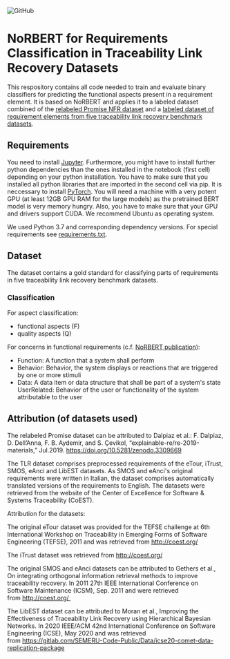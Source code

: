 ![GitHub](https://img.shields.io/github/license/tobhey/NoRBERT)

# NoRBERT for Requirements Classification in Traceability Link Recovery Datasets

This respository contains all code needed to train and evaluate binary classifiers for predicting the functional aspects present in a requirement element.
It is based on NoRBERT and applies it to a labeled dataset combined of the [relabeled Promise NFR dataset](https://doi.org/10.5281/zenodo.3309669) and a [labeled dataset of requirement elements from five traceability link recovery benchmark datasets](https://doi.org/10.5281/zenodo.7867845).

## Requirements
You need to install [Jupyter](https://jupyter.org/install).
Furthermore, you might have to install further python dependencies than the ones installed in the notebook (first cell) depending on your python installation.
You have to make sure that you installed all python libraries that are imported in the second cell via pip.
It is neccessary to install [PyTorch](https://pytorch.org/get-started/locally/#start-locally).
You will need a machine with a very potent GPU (at least 12GB GPU RAM for the large models) as the pretrained BERT model is very memory hungry.
Also, you have to make sure that your GPU and drivers support CUDA.
We recommend Ubuntu as operating system.

We used Python 3.7 and corresponding dependency versions.
For special requirements see [requirements.txt](./requirements.txt).

## Dataset

The dataset contains a gold standard for classifying parts of requirements in five traceability link recovery benchmark datasets.

### Classification

For aspect classification:
* functional aspects (F)
* quality aspects (Q)

For concerns in functional requirements (c.f. [NoRBERT publication](https://doi.org/10.1109/RE48521.2020.00028)):
* Function: A function that a system shall perform
* Behavior: Behavior, the system displays or reactions that are triggered by one or more stimuli
* Data: A data item or data structure that shall be part of a system's state
UserRelated: Behavior of the user or functionality of the system attributable to the user

## Attribution (of datasets used)
The relabeled Promise dataset can be attributed to Dalpiaz et al.:
F. Dalpiaz, D. Dell’Anna,  F. B. Aydemir, and  S. Çevikol, “explainable-re/re-2019-materials,” Jul.2019. https://doi.org/10.5281/zenodo.3309669

The TLR dataset comprises preprocessed requirements of the eTour, iTrust, SMOS, eAnci and LibEST datasets. As SMOS and eAnci's original requirements were written in Italian, the dataset comprises automatically translated versions of the requirements to English. The datasets were retrieved from the website of the Center of Excellence for Software & Systems Traceability (CoEST). 

Attribution for the datasets:

The original eTour dataset was provided for the TEFSE challenge at 6th International Workshop on Traceability in Emerging Forms of Software Engineering (TEFSE), 2011 and was retrieved from http://coest.org/

The iTrust dataset was retrieved from http://coest.org/

The original SMOS and eAnci datasets can be attributed to Gethers et al., On integrating orthogonal information retrieval methods to improve traceability recovery. In 2011 27th IEEE International Conference on Software Maintenance (ICSM), Sep. 2011 and were retrieved from http://coest.org/ 

The LibEST dataset can be attributed to Moran et al., Improving the Effectiveness of Traceability Link Recovery using Hierarchical Bayesian Networks. In 2020 IEEE/ACM 42nd International Conference on Software Engineering (ICSE), May 2020 and was retrieved from https://gitlab.com/SEMERU-Code-Public/Data/icse20-comet-data-replication-package
